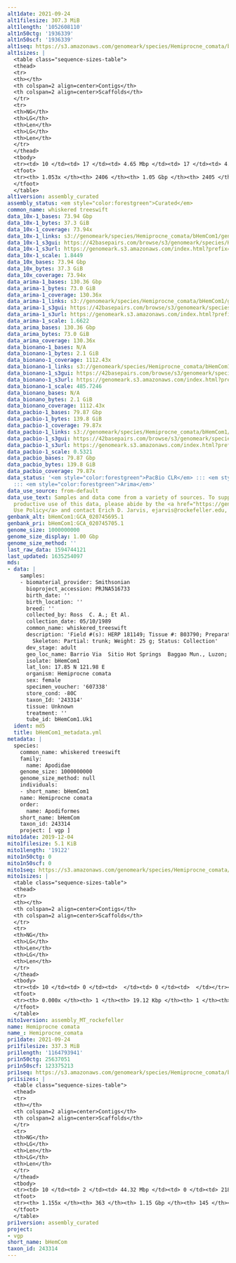 ```yaml
---
alt1date: 2021-09-24
alt1filesize: 307.3 MiB
alt1length: '1052608110'
alt1n50ctg: '1936339'
alt1n50scf: '1936339'
alt1seq: https://s3.amazonaws.com/genomeark/species/Hemiprocne_comata/bHemCom1/assembly_curated/bHemCom1.alt.cur.20210924.fasta.gz
alt1sizes: |
  <table class="sequence-sizes-table">
  <thead>
  <tr>
  <th></th>
  <th colspan=2 align=center>Contigs</th>
  <th colspan=2 align=center>Scaffolds</th>
  </tr>
  <tr>
  <th>NG</th>
  <th>LG</th>
  <th>Len</th>
  <th>LG</th>
  <th>Len</th>
  </tr>
  </thead>
  <tbody>
  <tr><td> 10 </td><td> 17 </td><td> 4.65 Mbp </td><td> 17 </td><td> 4.65 Mbp </td></tr><tr><td> 20 </td><td> 41 </td><td> 3.69 Mbp </td><td> 41 </td><td> 3.69 Mbp </td></tr><tr><td> 30 </td><td> 72 </td><td> 2.98 Mbp </td><td> 72 </td><td> 2.98 Mbp </td></tr><tr><td> 40 </td><td> 108 </td><td> 2.51 Mbp </td><td> 108 </td><td> 2.51 Mbp </td></tr><tr style="background-color:#cccccc;"><td> 50 </td><td> 154 </td><td> 1.94 Mbp </td><td> 154 </td><td> 1.94 Mbp </td></tr><tr><td> 60 </td><td> 213 </td><td> 1.50 Mbp </td><td> 213 </td><td> 1.50 Mbp </td></tr><tr><td> 70 </td><td> 289 </td><td> 1.17 Mbp </td><td> 289 </td><td> 1.17 Mbp </td></tr><tr><td> 80 </td><td> 388 </td><td> 0.87 Mbp </td><td> 388 </td><td> 0.87 Mbp </td></tr><tr><td> 90 </td><td> 546 </td><td> 474.16 Kbp </td><td> 546 </td><td> 474.16 Kbp </td></tr><tr><td> 100 </td><td> 959 </td><td> 98.59 Kbp </td><td> 959 </td><td> 98.59 Kbp </td></tr></tbody>
  <tfoot>
  <tr><th> 1.053x </th><th> 2406 </th><th> 1.05 Gbp </th><th> 2405 </th><th> 1.05 Gbp </th></tr>
  </tfoot>
  </table>
alt1version: assembly_curated
assembly_status: <em style="color:forestgreen">Curated</em>
common_name: whiskered treeswift
data_10x-1_bases: 73.94 Gbp
data_10x-1_bytes: 37.3 GiB
data_10x-1_coverage: 73.94x
data_10x-1_links: s3://genomeark/species/Hemiprocne_comata/bHemCom1/genomic_data/10x/<br>
data_10x-1_s3gui: https://42basepairs.com/browse/s3/genomeark/species/Hemiprocne_comata/bHemCom1/genomic_data/10x/
data_10x-1_s3url: https://genomeark.s3.amazonaws.com/index.html?prefix=species/Hemiprocne_comata/bHemCom1/genomic_data/10x/
data_10x-1_scale: 1.8449
data_10x_bases: 73.94 Gbp
data_10x_bytes: 37.3 GiB
data_10x_coverage: 73.94x
data_arima-1_bases: 130.36 Gbp
data_arima-1_bytes: 73.0 GiB
data_arima-1_coverage: 130.36x
data_arima-1_links: s3://genomeark/species/Hemiprocne_comata/bHemCom1/genomic_data/arima/<br>
data_arima-1_s3gui: https://42basepairs.com/browse/s3/genomeark/species/Hemiprocne_comata/bHemCom1/genomic_data/arima/
data_arima-1_s3url: https://genomeark.s3.amazonaws.com/index.html?prefix=species/Hemiprocne_comata/bHemCom1/genomic_data/arima/
data_arima-1_scale: 1.6622
data_arima_bases: 130.36 Gbp
data_arima_bytes: 73.0 GiB
data_arima_coverage: 130.36x
data_bionano-1_bases: N/A
data_bionano-1_bytes: 2.1 GiB
data_bionano-1_coverage: 1112.43x
data_bionano-1_links: s3://genomeark/species/Hemiprocne_comata/bHemCom1/genomic_data/bionano/<br>
data_bionano-1_s3gui: https://42basepairs.com/browse/s3/genomeark/species/Hemiprocne_comata/bHemCom1/genomic_data/bionano/
data_bionano-1_s3url: https://genomeark.s3.amazonaws.com/index.html?prefix=species/Hemiprocne_comata/bHemCom1/genomic_data/bionano/
data_bionano-1_scale: 485.7246
data_bionano_bases: N/A
data_bionano_bytes: 2.1 GiB
data_bionano_coverage: 1112.43x
data_pacbio-1_bases: 79.87 Gbp
data_pacbio-1_bytes: 139.8 GiB
data_pacbio-1_coverage: 79.87x
data_pacbio-1_links: s3://genomeark/species/Hemiprocne_comata/bHemCom1/genomic_data/pacbio/<br>
data_pacbio-1_s3gui: https://42basepairs.com/browse/s3/genomeark/species/Hemiprocne_comata/bHemCom1/genomic_data/pacbio/
data_pacbio-1_s3url: https://genomeark.s3.amazonaws.com/index.html?prefix=species/Hemiprocne_comata/bHemCom1/genomic_data/pacbio/
data_pacbio-1_scale: 0.5321
data_pacbio_bases: 79.87 Gbp
data_pacbio_bytes: 139.8 GiB
data_pacbio_coverage: 79.87x
data_status: '<em style="color:forestgreen">PacBio CLR</em> ::: <em style="color:forestgreen">10x</em>
  ::: <em style="color:forestgreen">Arima</em>'
data_use_source: from-default
data_use_text: Samples and data come from a variety of sources. To support fair and
  productive use of this data, please abide by the <a href="https://genome10k.soe.ucsc.edu/data-use-policies/">Data
  Use Policy</a> and contact Erich D. Jarvis, ejarvis@rockefeller.edu, with any questions.
genbank_alt: bHemCom1:GCA_020745695.1
genbank_pri: bHemCom1:GCA_020745705.1
genome_size: 1000000000
genome_size_display: 1.00 Gbp
genome_size_method: ''
last_raw_data: 1594744121
last_updated: 1635254097
mds:
- data: |
    samples:
    - biomaterial_provider: Smithsonian
      bioproject_accession: PRJNA516733
      birth_date: ''
      birth_location: ''
      breed: ''
      collected_by: Ross  C. A.; Et Al.
      collection_date: 05/10/1989
      common_name: whiskered_treeswift
      description: 'Field #(s): HERP 181149; Tissue #: B03790; Preparation: Skin: Whole;
        Skeleton: Partial: trunk; Weight: 25 g; Status: Collection'
      dev_stage: adult
      geo_loc_name: Barrio Via  Sitio Hot Springs  Baggao Mun., Luzon; Cagayan, Philippines
      isolate: bHemCom1
      lat_lon: 17.85 N 121.98 E
      organism: Hemiprocne comata
      sex: female
      specimen_voucher: '607338'
      store_cond: -80C
      taxon_Id: '243314'
      tissue: Unknown
      treatment: ''
      tube_id: bHemCom1.Uk1
  ident: md5
  title: bHemCom1_metadata.yml
metadata: |
  species:
    common_name: whiskered treeswift
    family:
      name: Apodidae
    genome_size: 1000000000
    genome_size_method: null
    individuals:
    - short_name: bHemCom1
    name: Hemiprocne comata
    order:
      name: Apodiformes
    short_name: bHemCom
    taxon_id: 243314
    project: [ vgp ]
mito1date: 2019-12-04
mito1filesize: 5.1 KiB
mito1length: '19122'
mito1n50ctg: 0
mito1n50scf: 0
mito1seq: https://s3.amazonaws.com/genomeark/species/Hemiprocne_comata/bHemCom1/assembly_MT_rockefeller/bHemCom1.MT.20191204.fasta.gz
mito1sizes: |
  <table class="sequence-sizes-table">
  <thead>
  <tr>
  <th></th>
  <th colspan=2 align=center>Contigs</th>
  <th colspan=2 align=center>Scaffolds</th>
  </tr>
  <tr>
  <th>NG</th>
  <th>LG</th>
  <th>Len</th>
  <th>LG</th>
  <th>Len</th>
  </tr>
  </thead>
  <tbody>
  <tr><td> 10 </td><td> 0 </td><td>  </td><td> 0 </td><td>  </td></tr><tr><td> 20 </td><td> 0 </td><td>  </td><td> 0 </td><td>  </td></tr><tr><td> 30 </td><td> 0 </td><td>  </td><td> 0 </td><td>  </td></tr><tr><td> 40 </td><td> 0 </td><td>  </td><td> 0 </td><td>  </td></tr><tr style="background-color:#cccccc;"><td> 50 </td><td> 0 </td><td style="background-color:#ff8888;">  </td><td> 0 </td><td style="background-color:#ff8888;">  </td></tr><tr><td> 60 </td><td> 0 </td><td>  </td><td> 0 </td><td>  </td></tr><tr><td> 70 </td><td> 0 </td><td>  </td><td> 0 </td><td>  </td></tr><tr><td> 80 </td><td> 0 </td><td>  </td><td> 0 </td><td>  </td></tr><tr><td> 90 </td><td> 0 </td><td>  </td><td> 0 </td><td>  </td></tr><tr><td> 100 </td><td> 0 </td><td>  </td><td> 0 </td><td>  </td></tr></tbody>
  <tfoot>
  <tr><th> 0.000x </th><th> 1 </th><th> 19.12 Kbp </th><th> 1 </th><th> 19.12 Kbp </th></tr>
  </tfoot>
  </table>
mito1version: assembly_MT_rockefeller
name: Hemiprocne comata
name_: Hemiprocne_comata
pri1date: 2021-09-24
pri1filesize: 337.3 MiB
pri1length: '1164793941'
pri1n50ctg: 25637051
pri1n50scf: 123375213
pri1seq: https://s3.amazonaws.com/genomeark/species/Hemiprocne_comata/bHemCom1/assembly_curated/bHemCom1.pri.cur.20210924.fasta.gz
pri1sizes: |
  <table class="sequence-sizes-table">
  <thead>
  <tr>
  <th></th>
  <th colspan=2 align=center>Contigs</th>
  <th colspan=2 align=center>Scaffolds</th>
  </tr>
  <tr>
  <th>NG</th>
  <th>LG</th>
  <th>Len</th>
  <th>LG</th>
  <th>Len</th>
  </tr>
  </thead>
  <tbody>
  <tr><td> 10 </td><td> 2 </td><td> 44.32 Mbp </td><td> 0 </td><td> 218.41 Mbp </td></tr><tr><td> 20 </td><td> 4 </td><td> 38.87 Mbp </td><td> 0 </td><td> 218.41 Mbp </td></tr><tr><td> 30 </td><td> 7 </td><td> 35.24 Mbp </td><td> 1 </td><td> 165.99 Mbp </td></tr><tr><td> 40 </td><td> 10 </td><td> 30.02 Mbp </td><td> 2 </td><td> 123.38 Mbp </td></tr><tr style="background-color:#cccccc;"><td> 50 </td><td> 13 </td><td style="background-color:#88ff88;"> 25.64 Mbp </td><td> 2 </td><td style="background-color:#88ff88;"> 123.38 Mbp </td></tr><tr><td> 60 </td><td> 18 </td><td> 20.23 Mbp </td><td> 4 </td><td> 81.50 Mbp </td></tr><tr><td> 70 </td><td> 23 </td><td> 17.86 Mbp </td><td> 5 </td><td> 69.46 Mbp </td></tr><tr><td> 80 </td><td> 29 </td><td> 13.81 Mbp </td><td> 7 </td><td> 39.03 Mbp </td></tr><tr><td> 90 </td><td> 39 </td><td> 8.65 Mbp </td><td> 10 </td><td> 23.49 Mbp </td></tr><tr><td> 100 </td><td> 54 </td><td> 4.40 Mbp </td><td> 14 </td><td> 20.00 Mbp </td></tr></tbody>
  <tfoot>
  <tr><th> 1.155x </th><th> 363 </th><th> 1.15 Gbp </th><th> 145 </th><th> 1.16 Gbp </th></tr>
  </tfoot>
  </table>
pri1version: assembly_curated
project:
- vgp
short_name: bHemCom
taxon_id: 243314
---
```

